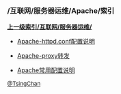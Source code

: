 ### /互联网/服务器运维/Apache/索引


**[上一级索引/互联网/服务器运维/](/互联网/服务器运维/)**

- [Apache-httpd.conf配置说明](/互联网/服务器运维/Apache/Apache-httpd.conf配置说明)

- [Apache-proxy转发](/互联网/服务器运维/Apache/Apache-proxy转发)

- [Apache常用配置说明](/互联网/服务器运维/Apache/Apache常用配置说明)


<font size=2 color='grey'> [@TsingChan](https://github.com/tsingchan) </font>

